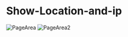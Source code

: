 # Show-Location-and-ip


![PageArea](https://user-images.githubusercontent.com/56879548/221048665-8c056162-037f-45cb-ae10-8de6f6240a0d.jpg)
![PageArea2](https://user-images.githubusercontent.com/56879548/221048826-f3c477e4-f12b-4856-8cbe-7a6c68355873.jpg)
